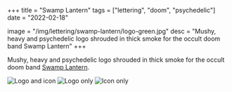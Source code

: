 +++
title = "Swamp Lantern"
tags = ["lettering", "doom", "psychedelic"]
date = "2022-02-18"

image = "/img/lettering/swamp-lantern/logo-green.jpg"
desc = "Mushy, heavy and psychedelic logo shrouded in thick smoke for the occult doom band Swamp Lantern"
+++

Mushy, heavy and psychedelic logo shrouded in thick smoke for the occult doom band [Swamp Lantern](https://swamplantern.bandcamp.com/).

![Logo and icon](/img/lettering/swamp-lantern/logo-icon-black.jpg "Logo and icon")
![Logo only](/img/lettering/swamp-lantern/logo-green.jpg "Logo only")
![Icon only](/img/lettering/swamp-lantern/icon-black.jpg "Icon only")
